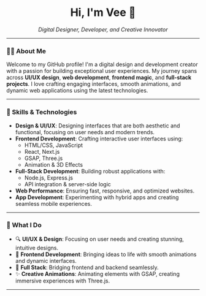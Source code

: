<h1 align="center">Hi, I'm Vee 👋</h1>
<p align="center">
  <em>Digital Designer, Developer, and Creative Innovator</em>
</p>

---

### 👨‍💻 About Me

Welcome to my GitHub profile! I'm a digital design and development creator with a passion for building exceptional user experiences. My journey spans across **UI/UX design**, **web development**, **frontend magic**, and **full-stack projects**. I love crafting engaging interfaces, smooth animations, and dynamic web applications using the latest technologies.

---

### 🚀 Skills & Technologies

- **Design & UI/UX**: Designing interfaces that are both aesthetic and functional, focusing on user needs and modern trends.
- **Frontend Development**: Crafting interactive user interfaces using:
  - HTML/CSS, JavaScript
  - React, Next.js
  - GSAP, Three.js
  - Animation & 3D Effects
- **Full-Stack Development**: Building robust applications with:
  - Node.js, Express.js
  - API integration & server-side logic
- **Web Performance**: Ensuring fast, responsive, and optimized websites.
- **App Development**: Experimenting with hybrid apps and creating seamless mobile experiences.

---

### 🌟 What I Do

- 🔍 **UI/UX & Design**: Focusing on user needs and creating stunning, intuitive designs.
- 🎨 **Frontend Development**: Bringing ideas to life with smooth animations and dynamic interfaces.
- 🔗 **Full Stack**: Bridging frontend and backend seamlessly.
- ✨ **Creative Animations**: Animating elements with GSAP, creating immersive experiences with Three.js.

---
